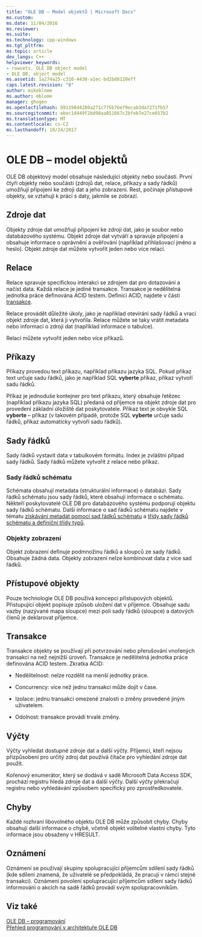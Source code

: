 ```yaml
---
title: "OLE DB – Model objektů | Microsoft Docs"
ms.custom: 
ms.date: 11/04/2016
ms.reviewer: 
ms.suite: 
ms.technology: cpp-windows
ms.tgt_pltfrm: 
ms.topic: article
dev_langs: C++
helpviewer_keywords:
- rowsets, OLE DB object model
- OLE DB, object model
ms.assetid: 1a274a25-c310-4430-a1ec-bd2bd8120eff
caps.latest.revision: "8"
author: mikeblome
ms.author: mblome
manager: ghogen
ms.openlocfilehash: b91198d4280a271c775b7be79ecab3da7271fb57
ms.sourcegitcommit: ebec1d449f2bd98aa851667c2bfeb7e27ce657b2
ms.translationtype: MT
ms.contentlocale: cs-CZ
ms.lasthandoff: 10/24/2017
---
```

# <a name="ole-db-object-model"></a>OLE DB – model objektů
OLE DB objektový model obsahuje následující objekty nebo součásti. První čtyři objekty nebo součásti (zdrojů dat, relace, příkazy a sady řádků) umožňují připojení ke zdroji dat a jeho zobrazení. Rest, počínaje přístupové objekty, se vztahují k práci s daty, jakmile se zobrazí.  
  
## <a name="data-sources"></a>Zdroje dat  
 Objekty zdroje dat umožňují připojení ke zdroji dat, jako je soubor nebo databázového systému. Objekt zdroje dat vytváří a spravuje připojení a obsahuje informace o oprávnění a ověřování (například přihlašovací jméno a heslo). Objekt zdroje dat můžete vytvořit jeden nebo více relací.  
  
## <a name="sessions"></a>Relace  
 Relace spravuje specifickou interakci se zdrojem dat pro dotazování a načíst data. Každá relace je jediné transakce. Transakce je nedělitelná jednotka práce definována ACID testem. Definici ACID, najdete v části [transakce](#vcconoledbcomponents_transactions).  
  
 Relace provádět důležité úkoly, jako je například otevírání sady řádků a vrací objekt zdroje dat, která ji vytvořila. Relace můžete se taky vrátit metadata nebo informací o zdroji dat (například informace o tabulce).  
  
 Relaci můžete vytvořit jeden nebo více příkazů.  
  
## <a name="commands"></a>Příkazy  
 Příkazy provedou text příkazu, například příkazu jazyka SQL. Pokud příkaz text určuje sadu řádků, jako je například SQL **vyberte** příkaz, příkaz vytvoří sadu řádků.  
  
 Příkaz je jednoduše kontejner pro text příkazu, který obsahuje řetězec (například příkazu jazyka SQL) předaná od příjemce na objekt zdroje dat pro provedení základní úložiště dat poskytovatele. Příkaz text je obvykle SQL **vyberte** – příkaz (v takovém případě, protože SQL **vyberte** určuje sadu řádků, příkaz automaticky vytvoří sadu řádků).  
  
## <a name="rowsets"></a>Sady řádků  
 Sady řádků vystavit data v tabulkovém formátu. Index je zvláštní případ sady řádků. Sady řádků můžete vytvořit z relace nebo příkaz.  
  
### <a name="schema-rowsets"></a>Sady řádků schématu  
 Schémata obsahují metadata (strukturální informace) o databázi. Sady řádků schématu jsou sady řádků, které obsahují informace o schématu. Někteří poskytovatelé OLE DB pro databázového systému podporují objektu sady řádků schématu. Další informace o sad řádků schématu najdete v tématu [získávání metadat pomocí sad řádků schématu](../../data/oledb/obtaining-metadata-with-schema-rowsets.md) a [třídy sady řádků schématu a definiční třídy typů](../../data/oledb/schema-rowset-classes-and-typedef-classes.md).  
  
### <a name="view-objects"></a>Objekty zobrazení  
 Objekt zobrazení definuje podmnožinu řádků a sloupců ze sady řádků. Obsahuje žádná data. Objekty zobrazení nelze kombinovat data z více sad řádků.  
  
## <a name="accessors"></a>Přístupové objekty  
 Pouze technologie OLE DB používá koncepci přístupových objektů. Přistupující objekt popisuje způsob uložení dat v příjemce. Obsahuje sadu vazby (nazývané mapa sloupce) mezi poli sady řádků (sloupce) a datových členů je deklarovat příjemce.  
  
##  <a name="vcconoledbcomponents_transactions"></a>Transakce  
 Transakce objekty se používají při potvrzování nebo přerušování vnořených transakcí na než nejnižší úroveň. Transakce je nedělitelná jednotka práce definována ACID testem. Zkratka ACID:  
  
-   Nedělitelnost: nelze rozdělit na menší jednotky práce.  
  
-   Concurrency: více než jednu transakci může dojít v čase.  
  
-   Izolace: jednu transakci omezené znalosti o změny provedené jiným uživatelem.  
  
-   Odolnost: transakce provádí trvalé změny.  
  
## <a name="enumerators"></a>Výčty  
 Výčty vyhledat dostupné zdroje dat a další výčty. Příjemci, kteří nejsou přizpůsobení pro určitý zdroj dat používá čítače pro vyhledání zdroje dat použít.  
  
 Kořenový enumerátor, který se dodává v sadě Microsoft Data Access SDK, prochází registru hledá zdroje dat a další výčty. Další výčty překračují registru nebo vyhledávání způsobem specifický pro zprostředkovatele.  
  
## <a name="errors"></a>Chyby  
 Každé rozhraní libovolného objektu OLE DB může způsobit chyby. Chyby obsahují další informace o chybě, včetně objekt volitelné vlastní chyby. Tyto informace jsou obsaženy v HRESULT.  
  
## <a name="notifications"></a>Oznámení  
 Oznámení se používají skupiny spolupracující příjemcům sdílení sady řádků (kde sdílení znamená, že uživatelé se předpokládá, že pracují v rámci stejné transakci). Oznámení povolení spolupracující příjemcům sdílení sady řádků informováni o akcích na sadě řádků provádí svým spolupracovníkům.  
  
## <a name="see-also"></a>Viz také  
 [OLE DB – programování](../../data/oledb/ole-db-programming.md)   
 [Přehled programování v architektuře OLE DB](../../data/oledb/ole-db-programming-overview.md)